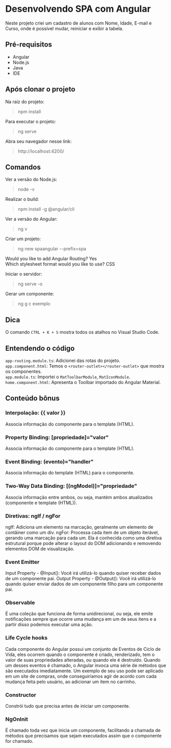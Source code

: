 # Desenvolvendo SPA com Angular
Neste projeto criei um cadastro de alunos com Nome, Idade, E-mail e Curso, onde é possível mudar, reiniciar e exibir a tabela.

## Pré-requisitos 
- Angular
- Node.js
- Java
- IDE

## Após clonar o projeto
Na raiz do projeto:
>npm install

Para executar o projeto:
>ng serve

Abra seu navegador nesse link:
>http://localhost:4200/

## Comandos
Ver a versão do Node.js:
>node -v

Realizar o build:
>npm install -g @angular/cli

Ver a versão do Angular:
>ng v

Criar um projeto:
>ng new spaangular --prefix=spa <br>

Would you like to add Angular Routing? Yes <br>
Which stylesheet format would you like to use? CSS

Iniciar o servidor:
>ng serve -o

Gerar um componente:
>ng g c exemplo

## Dica 
O comando `CTRL + K + S` mostra todos os atalhos no Visual Studio Code.

## Entendendo o código
`app-routing.module.ts`: Adicionei das rotas do projeto. <br>
`app.component.html`: Temos o `<router-outlet></router-outlet>` que mostra os componentes. <br>
`app.module.ts`: Importei o `MatToolbarModule`, `MatIconModule`. <br>
`home.component.html`: Apresenta o Toolbar importado do Angular Material. <br>

## Conteúdo bônus
### Interpolação: {{ valor }}
Associa informação do componente para o template (HTML).

### Property Binding: [propriedade]="valor"
Associa informação do componente para o template (HTML).

### Event Binding: (evento)="handler"
Associa informação do template (HTML) para o componente.

### Two-Way Data Binding: [(ngModel)]="propriedade"
Associa informação entre ambos, ou seja, mantém ambos atualizados (componente e template (HTML)).

### Diretivas: ngIf / ngFor
ngIf: Adiciona um elemento na marcação, geralmente um elemento de contâiner como um div. 
ngFor: Processa cada item de um objeto iterável, gerando uma marcação para cada um. Ela é conhecida como uma diretiva estrutural porque pode alterar o layout do DOM adicionando e removendo elementos DOM de visualização. 

### Event Emitter
Input Property - @Input(): Você irá utilizá-lo quando quiser receber dados de um componente pai.
Output Property - @Output(): Você irá utilizá-lo quando quiser enviar dados de um componente filho para um componente pai.

### Observable
É uma coleção que funciona de forma unidirecional, ou seja, ele emite notificações sempre que ocorre uma mudança em um de seus itens e a partir disso podemos executar uma ação. 

### Life Cycle hooks
Cada componente do Angular possui um conjunto de Eventos de Ciclo de Vida, eles ocorrem quando o componente é criado, renderizado, tem o valor de suas propriedades alteradas, ou quando ele é destruído. Quando um desses eventos é chamado, o Angular invoca uma série de métodos que são executados imediatamente. Um exemplo de seu uso pode ser aplicado em um site de compras, onde conseguiríamos agir de acordo com cada mudança feita pelo usuário, ao adicionar um item no carrinho.

### Constructor
Constrói tudo que precisa antes de iniciar um componente. 

### NgOnInit 
É chamado toda vez que inicia um componente, facilitando a chamada de métodos que precisamos que sejam executados assim que o componente for chamado.
